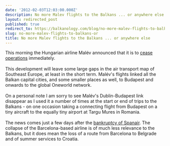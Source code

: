 ```yaml
---
date: '2012-02-03T12:03:00.000Z'
description: No more Malev flights to the Balkans ... or anywhere else
layout: redirected_post
published: true
redirect_to: https://balkanology.com/blog/no-more-malev-flights-to-balkans-or/
slug: no-more-malev-flights-to-balkans-or
title: No more Malev flights to the Balkans ... or anywhere else
---
```


This morning the Hungarian airline Malév announced that it is to <a href="http://www.bbc.co.uk/news/business-16866872">cease operations</a> immediately. <br />
<br />
This development will leave some large gaps in the air transport map of Southeast Europe, at least in the short term. Malév's flights linked all the Balkan capital cities, and some smaller places as well, to Budapest and onwards to the global Oneworld network. <br />
<br />
On a personal note I am sorry to see Malév's Dublin-Budapest link disappear as I used it a number of times at the start or end of trips to the Balkans - on one occasion taking a connecting flight from Budapest on a tiny aircraft to the equally tiny airport at Targu Mures in Romania.<br />
<br />
The news comes just a few days after the <a href="http://www.bbc.co.uk/news/business-16787761">bankruptcy of Spanair</a>. The collapse of the Barcelona-based airline is of much less relevance to the Balkans, but it does mean the loss of a route from Barcelona to Belgrade and of summer services to Croatia.